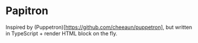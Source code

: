 # Papitron

Inspired by (Puppetron)[https://github.com/cheeaun/puppetron], but written in TypeScript + render HTML block on the fly.
